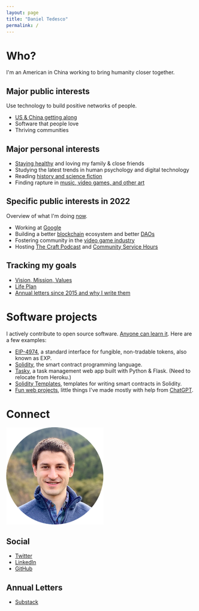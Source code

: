 ```yaml
---
layout: page
title: "Daniel Tedesco"
permalink: /
---
```


# Who?

I'm an American in China working to bring humanity closer together.

## Major public interests

Use technology to build positive networks of people.

- [US & China getting along](https://www.edweek.org/teaching-learning/opinion-student-explains-key-to-strategic-dialogue/2012/05)
- Software that people love
- Thriving communities

## Major personal interests

- [Staying healthy](/health.md/) and loving my family & close friends
- Studying the latest trends in human psychology and digital technology
- Reading [history and science fiction](/books.md/)
- Finding rapture in [music, video games, and other art](/art.md/)

## Specific public interests in 2022
Overview of what I'm doing [now](/now.md/).
- Working at [Google](https://about.google/)
- Building a better [blockchain](/blockchain.md/) ecosystem and better [DAOs](/daos.md/)
- Fostering community in the [video game industry](/games.md/)
- Hosting [The Craft Podcast](craft.md) and [Community Service Hours](https://phor.net/#hour)

## Tracking my goals

- [Vision, Mission, Values](https://dynalist.io/d/pz2OV8bfTjaryXAKLmREY8c1)
- [Life Plan](https://docs.google.com/spreadsheets/d/1YV1dD9vc6yEOUJNvUqFE_H3H63SICM_22eqCVEgH3mc/)
- [Annual letters since 2015 and why I write them](https://mirror.xyz/0x072408eA37972B83720693D158a85D98A8316340/Y2l7o7Cx41l6jEwVZT5zgRZDqMAXB6LfDA7FL7-QV8I)

# Software projects

I actively contribute to open source software. [Anyone can learn it](/oss.md/). Here are a few examples:

- [EIP-4974](https://eips.ethereum.org/EIPS/eip-4974), a standard interface for fungible, non-tradable tokens, also known as EXP.
- [Solidity](https://github.com/ethereum/solidity), the smart contract programming language.
- [Tasky](https://dt-tasky.herokuapp.com/), a task management web app built with Python & Flask. (Need to relocate from Heroku.)
- [Solidity Templates](https://github.com/fulldecent/solidity-template), templates for writing smart contracts in Solidity.
- [Fun web projects](/web.md/), little things I've made mostly with help from [ChatGPT](https://chatgpt.com/).

<!-- - [Web3 Analytics Demo](https://github.com/allenday/web3-analytics-demo), a demo project connecting Google Analytics with Ethereum addresses -->

# Connect

![Daniel Tedesco](headshot.png)

## Social

- [Twitter](https://twitter.com/dtedesco1)
- [LinkedIn](https://www.linkedin.com/in/danieltedesco/)
- [GitHub](https://github.com/dtedesco1)

## Annual Letters

- [Substack](https://danieltedesco.substack.com/)

<!-- Broken iframe:  <iframe src="https://dtedesco1.substack.com/embed" width="480" height="320" style="border:1px solid #EEE; background:white;" frameborder="0" scrolling="no"></iframe> -->
